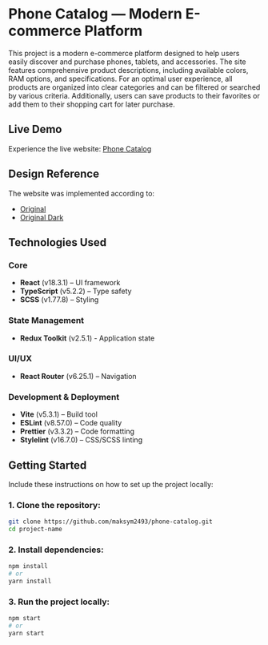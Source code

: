 # Phone Catalog — Modern E-commerce Platform

This project is a modern e-commerce platform designed to help users easily discover and purchase phones, tablets, and accessories. The site features comprehensive product descriptions, including available colors, RAM options, and specifications. For an optimal user experience, all products are organized into clear categories and can be filtered or searched by various criteria. Additionally, users can save products to their favorites or add them to their shopping cart for later purchase.

## Live Demo

Experience the live website: [Phone Catalog](https://maksym2493.github.io/phone-catalog/)

## Design Reference

The website was implemented according to:

- [Original](<https://www.figma.com/file/T5ttF21UnT6RRmCQQaZc6L/Phone-catalog-(V2)-Original>)
- [Original Dark](<https://www.figma.com/file/BUusqCIMAWALqfBahnyIiH/Phone-catalog-(V2)-Original-Dark>)

## Technologies Used

### Core

- **React** (v18.3.1) – UI framework
- **TypeScript** (v5.2.2) – Type safety
- **SCSS** (v1.77.8) – Styling

### State Management

- **Redux Toolkit** (v2.5.1) - Application state

### UI/UX

- **React Router** (v6.25.1) – Navigation

### Development & Deployment

- **Vite** (v5.3.1) – Build tool
- **ESLint** (v8.57.0) – Code quality
- **Prettier** (v3.3.2) – Code formatting
- **Stylelint** (v16.7.0) – CSS/SCSS linting

## Getting Started

Include these instructions on how to set up the project locally:

### 1. Clone the repository:

```bash
git clone https://github.com/maksym2493/phone-catalog.git
cd project-name
```

### 2. Install dependencies:

```bash
npm install
# or
yarn install
```

### 3. Run the project locally:

```bash
npm start
# or
yarn start
```
